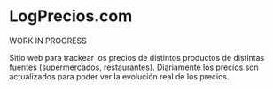 LogPrecios.com
====================

WORK IN PROGRESS

Sitio web para trackear los precios de distintos productos de distintas fuentes (supermercados, restaurantes).
Diariamente los precios son actualizados para poder ver la evolución real de los precios.

